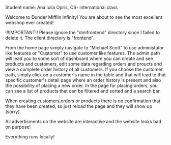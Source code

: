 Student name: Ana Iulia Opris, CS- international class

Welcome to Dunder Mifflin Infinity! You are about to see the most excellent webshop ever created!

!!!IMPORTANT!!
Please ignore the "dmifrontend" directory since I failed to delete it. The client directory is "frontend".

From the home page simply navigate to "Michael Scott" to use administator like features or "Customer" to use customer like features. The admin path will lead you to some sort of dashboard where you can create and see products and customers, edit some data regarding orders and proucts and view a complete order history of all customers. If you choose the customer path, simply click on a customer's name in the table and that will lead to that specific customer's detail page where an order history is present and also the possibility of placing a new order. In the page for placing orders, you can see a list of products that can be filtered and sorted and a search bar. 

When creating customers,orders or products there is no confirmation that they have been created, so just reload the page and they will show up (sorry).

All advertisments on the website are interactive and the website looks bad on purpose!

Everything runs locally!
